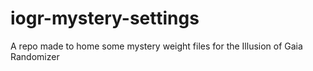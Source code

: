 # iogr-mystery-settings
A repo made to home some mystery weight files for the Illusion of Gaia Randomizer

